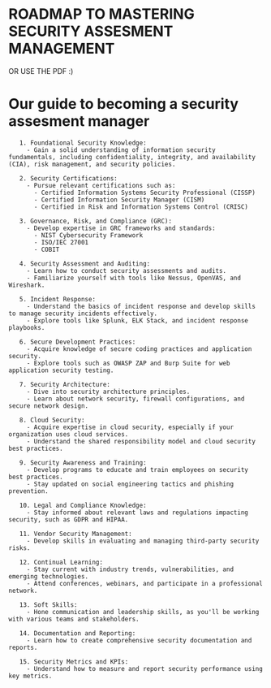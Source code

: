 # ROADMAP TO MASTERING SECURITY ASSESMENT MANAGEMENT




OR USE THE PDF :)




# Our  guide to becoming a security assesment manager
       1. Foundational Security Knowledge:
         - Gain a solid understanding of information security fundamentals, including confidentiality, integrity, and availability (CIA), risk management, and security policies.
      
       2. Security Certifications:
         - Pursue relevant certifications such as:
           - Certified Information Systems Security Professional (CISSP)
           - Certified Information Security Manager (CISM)
           - Certified in Risk and Information Systems Control (CRISC)
      
       3. Governance, Risk, and Compliance (GRC):
         - Develop expertise in GRC frameworks and standards:
           - NIST Cybersecurity Framework
           - ISO/IEC 27001
           - COBIT
      
       4. Security Assessment and Auditing:
         - Learn how to conduct security assessments and audits.
         - Familiarize yourself with tools like Nessus, OpenVAS, and Wireshark.
      
       5. Incident Response:
         - Understand the basics of incident response and develop skills to manage security incidents effectively.
         - Explore tools like Splunk, ELK Stack, and incident response playbooks.
      
       6. Secure Development Practices:
         - Acquire knowledge of secure coding practices and application security.
         - Explore tools such as OWASP ZAP and Burp Suite for web application security testing.
      
       7. Security Architecture:
         - Dive into security architecture principles.
         - Learn about network security, firewall configurations, and secure network design.
      
       8. Cloud Security:
         - Acquire expertise in cloud security, especially if your organization uses cloud services.
         - Understand the shared responsibility model and cloud security best practices.
      
       9. Security Awareness and Training:
         - Develop programs to educate and train employees on security best practices.
         - Stay updated on social engineering tactics and phishing prevention.
      
       10. Legal and Compliance Knowledge:
         - Stay informed about relevant laws and regulations impacting security, such as GDPR and HIPAA.
      
       11. Vendor Security Management:
         - Develop skills in evaluating and managing third-party security risks.
      
       12. Continual Learning:
         - Stay current with industry trends, vulnerabilities, and emerging technologies.
         - Attend conferences, webinars, and participate in a professional network.
      
       13. Soft Skills:
         - Hone communication and leadership skills, as you'll be working with various teams and stakeholders.
      
       14. Documentation and Reporting:
         - Learn how to create comprehensive security documentation and reports.
      
       15. Security Metrics and KPIs:
         - Understand how to measure and report security performance using key metrics.
